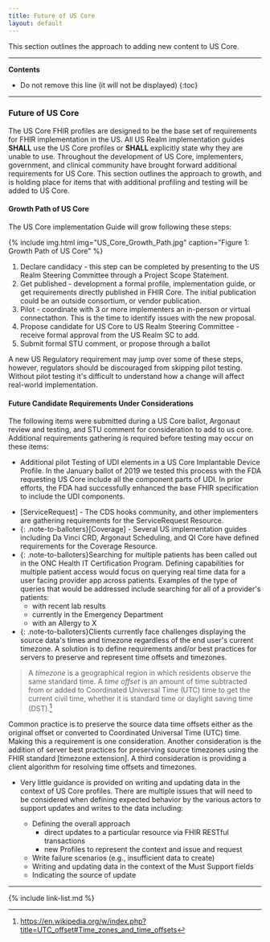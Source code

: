 ```yaml
---
title: Future of US Core
layout: default
---
```


This section outlines the approach to adding new content to US Core.

---

<!-- TOC  the css styling for this is \pages\assets\css\project.css under 'markdown-toc'-->
**Contents**

* Do not remove this line (it will not be displayed)
{:toc}

---

<!-- end TOC -->

### Future of US Core

The US Core FHIR profiles are designed to be the base set of requirements for FHIR implementation in the US. All US Realm implementation guides **SHALL** use the US Core profiles or **SHALL** explicitly state why they are unable to use. Throughout the development of US Core, implementers, government, and clinical community have brought forward additional requirements for US Core. This section outlines the approach to growth, and is holding place for items that with additional profiling and testing will be added to US Core.

#### Growth Path of US Core

The US Core implementation Guide will grow following these steps:

{% include img.html img="US_Core_Growth_Path.jpg" caption="Figure 1: Growth Path of US Core" %}

1. Declare candidacy - this step can be completed by presenting to the US Realm Steering Committee through a Project Scope Statement.
1. Get published - development a formal profile, implementation guide, or get requirements directly published in  FHIR Core. The initial publication could be an outside consortium, or vendor publication.
1. Pilot - coordinate with 3 or more implementers an in-person or virtual connectathon. This is the time to identify issues with the new proposal.
1. Propose candidate for US Core to US Realm Steering Committee - receive formal approval from the US Realm SC to add.
1. Submit formal STU comment, or propose through a ballot

A new US Regulatory requirement may jump over some of these steps, however, regulators should be discouraged from skipping pilot testing. Without pilot testing it's difficult to understand how a change will affect real-world implementation.



#### Future Candidate Requirements Under Considerations

The following items were submitted during a US Core ballot, Argonaut review and testing, and STU comment for consideration to add to us core. Additional requirements gathering is required before testing may occur on these items:

- Additional pilot Testing of UDI elements in a US Core Implantable Device Profile. In the January ballot of 2019 we tested this process with the FDA requesting US Core include all the component parts of UDI. In prior efforts, the FDA had successfully enhanced the base FHIR specification to include the UDI components.
* [ServiceRequest] - The CDS hooks community, and other implementers are gathering requirements for the ServiceRequest Resource.
* {: .note-to-balloters}[Coverage] - Several US implementation guides including Da Vinci CRD, Argonaut Scheduling, and QI Core have defined requirements for the Coverage Resource.
* {: .note-to-balloters}Searching for multiple patients has been called out in the ONC Health IT Certification Program.  Defining capabilities for multiple patient access would focus on querying real time data for a user facing provider app across patients. Examples of the type of queries that would be addressed include searching for all of a provider's patients:
    - with recent lab results  
    - currently in the Emergency Department
    - with an Allergy to X
* {: .note-to-balloters}Clients currently face challenges displaying the source data's times and timezone regardless of the end user's current timezone.  A solution is to define requirements and/or best practices for servers to preserve and represent time offsets and timezones.  
>A *timezone* is a geographical region in which residents observe the same standard time. A *time offset* is an amount of time subtracted from or added to Coordinated Universal Time (UTC) time to get the current civil time, whether it is standard time or daylight saving time (DST).[^1]

  Common practice is to preserve the source data time offsets either as the original offset or converted to Coordinated Universal Time (UTC) time. Making this a requirement is one consideration.  Another consideration is the addition of server best practices for preserving source timezones using the FHIR standard [timezone extension]. A third consideration is providing a client algorithm for resolving time offsets and timezones.

* Very little guidance is provided on writing and updating data in the context of US Core profiles. There are multiple issues that will need to be considered when defining expected behavior by the various actors to support updates and writes to the data including:

  - Defining the overall approach
    -  direct updates to a particular resource via FHIR RESTful transactions
    - new Profiles to represent the context and issue and request
  - Write failure scenarios (e.g., insufficient data to create)
  - Writing and updating data in the context of the Must Support fields
  - Indicating the source of update

------------------------------------------------------------------------
[^1]: https://en.wikipedia.org/w/index.php?title=UTC_offset#Time_zones_and_time_offsets


{% include link-list.md %}
